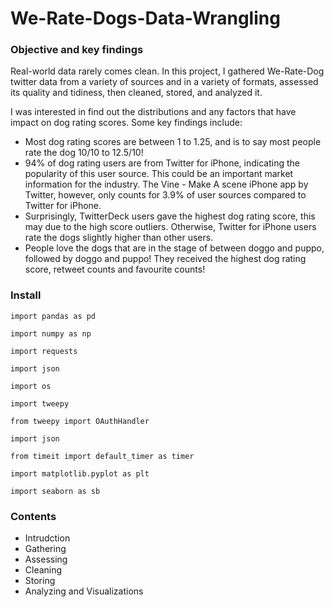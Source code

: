# We-Rate-Dogs-Data-Wrangling

### Objective and key findings
Real-world data rarely comes clean. In this project, I gathered We-Rate-Dog twitter data from a variety of sources and in a variety of formats, assessed its quality and tidiness, then cleaned, stored, and analyzed it. 

I was interested in find out the distributions and any factors that have impact on dog rating scores. Some key findings include:  

- Most dog rating scores are between 1 to 1.25, and is to say most people rate the dog 10/10 to 12.5/10! 
- 94% of dog rating users are from Twitter for iPhone, indicating the popularity of this user source. This could be an important market information for the industry. The Vine - Make A scene iPhone app by Twitter, however, only counts for 3.9% of user sources compared to Twitter for iPhone.
- Surprisingly, TwitterDeck users gave the highest dog rating score, this may due to the high score outliers. Otherwise, Twitter for iPhone users rate the dogs slightly higher than other users. 
- People love the dogs that are in the stage of between doggo and puppo, followed by doggo and puppo!  They received the highest dog rating score, retweet counts and favourite counts!


### Install

`import pandas as pd`

`import numpy as np`

`import requests`

`import json`

`import os`

`import tweepy`

`from tweepy import OAuthHandler`

`import json`

`from timeit import default_timer as timer`

`import matplotlib.pyplot as plt`

`import seaborn as sb`


### Contents
- Intrudction
- Gathering
- Assessing 
- Cleaning
- Storing
- Analyzing and Visualizations
